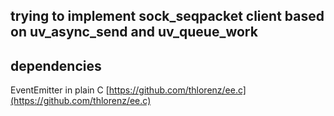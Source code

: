 ## trying to implement sock_seqpacket client based on uv_async_send and uv_queue_work

## dependencies

EventEmitter in plain C
[https://github.com/thlorenz/ee.c](https://github.com/thlorenz/ee.c)